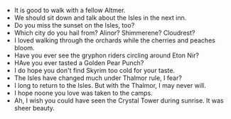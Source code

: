 - It is good to walk with a fellow Altmer.
- We should sit down and talk about the Isles in the next inn.
- Do you miss the sunset on the Isles, too?
- Which city do you hail from? Alinor? Shimmerene? Cloudrest?
- I loved walking through the orchards while the cherries and peaches bloom.
- Have you ever see the gryphon riders circling around Eton Nir?
- HAve you ever tasted a Golden Pear Punch?
- I do hope you don't find Skyrim too cold for your taste.
- The Isles have changed much under Thalmor rule, I fear?
- I long to return to the Isles. But with the Thalmor, I may never will.
- I hope noone you love was taken to the camps.
- Ah, I wish you could have seen the Crystal Tower during sunrise. It was sheer beauty.
